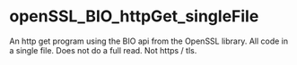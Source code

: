 # openSSL_BIO_httpGet_singleFile
An http get program using the BIO api from the OpenSSL library. All code in a single file. Does not do a full read.  Not https / tls.

